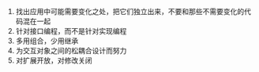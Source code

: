 1. 找出应用中可能需要变化之处，把它们独立出来，不要和那些不需要变化的代码混在一起
1. 针对接口编程，而不是针对实现编程
1. 多用组合，少用继承
1. 为交互对象之间的松耦合设计而努力
1. 对扩展开放，对修改关闭
